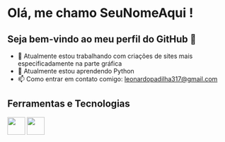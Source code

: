 # Olá, me chamo SeuNomeAqui ! 
## Seja bem-vindo ao meu perfil do GitHub 👋

- 🔭 Atualmente estou trabalhando com criações de sites mais especificadamente na parte gráfica
- 🌱 Atualmente estou aprendendo Python
- 📫 Como entrar em contato comigo: leonardopadilha317@gmail.com

## Ferramentas e Tecnologias

<img src="https://cdn.jsdelivr.net/gh/devicons/devicon/icons/css3/css3-original-wordmark.svg" width="40" height="40"/> <img src="https://cdn.jsdelivr.net/gh/devicons/devicon/icons/discordjs/discordjs-original.svg" width="40" height="40"/>
          


          

